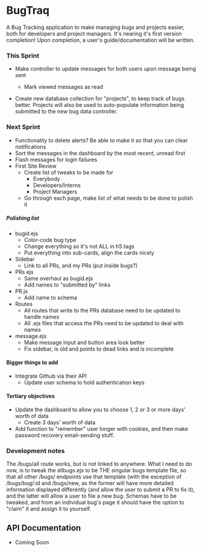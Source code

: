 # BugTraq

A Bug Tracking application to make managing bugs and projects easier, both for developers and project managers. It's nearing it's first version completion! Upon completion, a user's guide/documentation will be written.

### This Sprint

+ Make controller to update messages for both users upon message being sent
    + Mark viewed messages as read 

+ Create new database collection for "projects", to keep track of bugs better. Projects will also be used to auto-populate information being submitted to the new bug data controller.

### Next Sprint

+ Functionality to delete alerts? Be able to make it so that you can clear notifications
+ Sort the messages in the dashboard by the most recent, unread first
+ Flash messages for login failures
+ First Site Review
    + Create list of tweaks to be made for 
        + Everybody
        + Developers/Interns
        + Project Managers
    + Go through each page, make list of what needs to be done to polish it


##### Polishing list
+ bugid.ejs
    + Color-code bug type
    + Change everything so it's not ALL in h5 tags
    + Put everything into sub-cards, align the cards nicely
+ Sidebar
    + Link to all PRs, and my PRs (put inside bugs?)
+ PRs.ejs
    + Same overhaul as bugid.ejs
    + Add names to "submitted by" links
+ PR.js
    + Add name to schema
+ Routes
    + All routes that write to the PRs database need to be updated to handle names
    + All .ejs files that access the PRs need to be updated to deal with names
+ message.ejs
    + Make message input and button area look better
    + Fix sidebar, is old and points to dead links and is incomplete


#### Bigger things to add

+ Integrate Github via their API
    + Update user schema to hold authentication keys

#### Tertiary objectives

+ Update the dashboard to allow you to choose 1, 2 or 3 or more days' worth of data
    + Create 3 days' worth of data
+ Add function to "remember" user longer with cookies, and then make password recovery email-sending stuff.

### Development notes

The /bugs/all route works, but is not linked to anywhere. What I need to do now, is to tweak the allbugs.ejs to be THE singular bugs template file, so that all other /bugs/ endpoints use that template (with the exception of /bugs/bug/:id and /bugs/new, as the former will have more detailed information displayed differently (and allow the user to submit a PR to fix it), and the latter will allow a user to file a new bug. Schemas have to be tweaked, and from an individual bug's page it should have the option to "claim" it and assign it to yourself.

## API Documentation

+ Coming Soon
